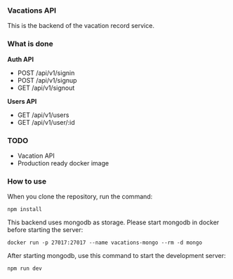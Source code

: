 ### Vacations API

This is the backend of the vacation record service.

### What is done

**Auth API**

* POST /api/v1/signin
* POST /api/v1/signup
* GET /api/v1/signout

**Users API**

* GET /api/v1/users
* GET /api/v1/user/:id

### TODO

* Vacation API
* Production ready docker image

### How to use

When you clone the repository, run the command:

`npm install`

This backend uses mongodb as storage. Please start mongodb in docker before starting the server: 

`docker run -p 27017:27017 --name vacations-mongo --rm -d mongo`

After starting mongodb, use this command to start the development server: 

`npm run dev`
